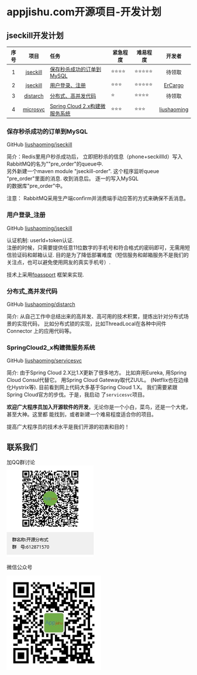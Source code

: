 <h1>appjishu.com开源项目-开发计划</h1>

## jseckill开发计划

| 序号 | 项目 | 任务 | 紧急程度 | 难易程度 | 开发者 |
| :------: | :------: | :------ | ------ | ------ | :------: |
| 1 | [jseckill](https://github.com/liushaoming/jseckill) | [保存秒杀成功的订单到MySQL](#保存秒杀成功的订单到MySQL) | ⭐⭐⭐⭐ | ⭐⭐⭐⭐⭐ | 待领取 |
| 2 | [jseckill](https://github.com/liushaoming/jseckill) | [用户登录、注册](#用户登录_注册) | ⭐⭐⭐ | ⭐⭐⭐⭐⭐ | [ErCargo](https://github.com/ErCargo) |
| 3 | [distarch](https://github.com/liushaoming/distarch) | [分布式、高并发代码](#分布式_高并发代码) | ⭐ | ⭐⭐⭐⭐ | 待领取 |
| 4 | [microsvc](https://github.com/liushaoming/microsvc) | [Spring Cloud 2.x构建微服务系统](#SpringCloud2_x构建微服务系统) | ⭐⭐⭐ | ⭐⭐⭐ | [liushaoming](https://github.com/liushaoming) |


### 保存秒杀成功的订单到MySQL
GitHub [liushaoming/jseckill](https://github.com/liushaoming/jseckill)

简介：Redis里用户秒杀成功后， 立即把秒杀的信息（phone+seckillId）写入RabbitMQ的名为""pre_order"的queue中. <br/>
另外新建一个maven module "jseckill-order". 这个程序监听queue "pre_order"里面的消息. 收到消息后。 逐一的写入MySQL <br/>
的数据库"pre_order"中。 

注意： RabbitMQ采用生产端confirm并消费端手动应答的方式来确保不丢消息。

### 用户登录_注册
GitHub [liushaoming/jseckill](https://github.com/liushaoming/jseckill)

认证机制: userId+token认证.     
注册的时候，只需要提供任意11位数字的手机号和符合格式的密码即可，无需用短信验证码和邮箱认证. 
目的是为了降低部署难度（短信服务和邮箱服务不是我们的关注点，也可以避免使用网友的真实手机号）.

技术上采用[fpassport](https://github.com/liushaoming/fpassport) 框架来实现.

### 分布式_高并发代码
GitHub [liushaoming/distarch](https://github.com/liushaoming/distarch)

简介:
从自己工作中总结出来的高并发、高可用的技术积累，提炼出针对分布式场景的实现代码， 比如分布式锁的实现，比如ThreadLocal在各种中间件Connector
上的应用代码等。

### SpringCloud2_x构建微服务系统
GitHub [liushaoming/servicesvc](https://github.com/liushaoming/servicesvc)

简介:
由于Spring Cloud 2.X比1.X更新了很多地方。 比如弃用Eureka, 用Spring Cloud Consul代替它。 用Spring Cloud Gateway取代ZUUL。
(Netflix也在边缘化Hystrix等).  目前看到网上代码大多基于Spring Cloud 1.X。  我们需要紧跟Spring Cloud官方的步伐。于是，我启动
了<code>servicesvc</code>项目。

**欢迎广大程序员加入开源软件的开发**，无论你是一个小白，菜鸟，还是一个大佬，甚至大神。这里都
能找到，或者新建一个难易程度适合你的项目。

提高广大程序员的技术水平是我们开源的初衷和目的！


## 联系我们
加QQ群讨论 
<br/>
![](doc/image/group-qrcode.png)

微信公众号

![](doc/image/public-account.jpg)
